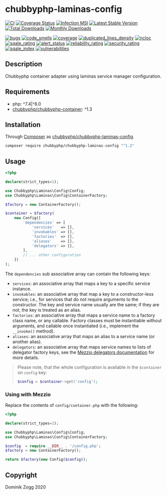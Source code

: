 # chubbyphp-laminas-config

[![CI](https://github.com/chubbyphp/chubbyphp-laminas-config/workflows/CI/badge.svg?branch=master)](https://github.com/chubbyphp/chubbyphp-laminas-config/actions?query=workflow%3ACI)
[![Coverage Status](https://coveralls.io/repos/github/chubbyphp/chubbyphp-laminas-config/badge.svg?branch=master)](https://coveralls.io/github/chubbyphp/chubbyphp-laminas-config?branch=master)
[![Infection MSI](https://badge.stryker-mutator.io/github.com/chubbyphp/chubbyphp-laminas-config/master)](https://dashboard.stryker-mutator.io/reports/github.com/chubbyphp/chubbyphp-laminas-config/master)
[![Latest Stable Version](https://poser.pugx.org/chubbyphp/chubbyphp-laminas-config/v/stable.png)](https://packagist.org/packages/chubbyphp/chubbyphp-laminas-config)
[![Total Downloads](https://poser.pugx.org/chubbyphp/chubbyphp-laminas-config/downloads.png)](https://packagist.org/packages/chubbyphp/chubbyphp-laminas-config)
[![Monthly Downloads](https://poser.pugx.org/chubbyphp/chubbyphp-laminas-config/d/monthly)](https://packagist.org/packages/chubbyphp/chubbyphp-laminas-config)

[![bugs](https://sonarcloud.io/api/project_badges/measure?project=chubbyphp_chubbyphp-laminas-config&metric=bugs)](https://sonarcloud.io/dashboard?id=chubbyphp_chubbyphp-laminas-config)
[![code_smells](https://sonarcloud.io/api/project_badges/measure?project=chubbyphp_chubbyphp-laminas-config&metric=code_smells)](https://sonarcloud.io/dashboard?id=chubbyphp_chubbyphp-laminas-config)
[![coverage](https://sonarcloud.io/api/project_badges/measure?project=chubbyphp_chubbyphp-laminas-config&metric=coverage)](https://sonarcloud.io/dashboard?id=chubbyphp_chubbyphp-laminas-config)
[![duplicated_lines_density](https://sonarcloud.io/api/project_badges/measure?project=chubbyphp_chubbyphp-laminas-config&metric=duplicated_lines_density)](https://sonarcloud.io/dashboard?id=chubbyphp_chubbyphp-laminas-config)
[![ncloc](https://sonarcloud.io/api/project_badges/measure?project=chubbyphp_chubbyphp-laminas-config&metric=ncloc)](https://sonarcloud.io/dashboard?id=chubbyphp_chubbyphp-laminas-config)
[![sqale_rating](https://sonarcloud.io/api/project_badges/measure?project=chubbyphp_chubbyphp-laminas-config&metric=sqale_rating)](https://sonarcloud.io/dashboard?id=chubbyphp_chubbyphp-laminas-config)
[![alert_status](https://sonarcloud.io/api/project_badges/measure?project=chubbyphp_chubbyphp-laminas-config&metric=alert_status)](https://sonarcloud.io/dashboard?id=chubbyphp_chubbyphp-laminas-config)
[![reliability_rating](https://sonarcloud.io/api/project_badges/measure?project=chubbyphp_chubbyphp-laminas-config&metric=reliability_rating)](https://sonarcloud.io/dashboard?id=chubbyphp_chubbyphp-laminas-config)
[![security_rating](https://sonarcloud.io/api/project_badges/measure?project=chubbyphp_chubbyphp-laminas-config&metric=security_rating)](https://sonarcloud.io/dashboard?id=chubbyphp_chubbyphp-laminas-config)
[![sqale_index](https://sonarcloud.io/api/project_badges/measure?project=chubbyphp_chubbyphp-laminas-config&metric=sqale_index)](https://sonarcloud.io/dashboard?id=chubbyphp_chubbyphp-laminas-config)
[![vulnerabilities](https://sonarcloud.io/api/project_badges/measure?project=chubbyphp_chubbyphp-laminas-config&metric=vulnerabilities)](https://sonarcloud.io/dashboard?id=chubbyphp_chubbyphp-laminas-config)

## Description

Chubbyphp container adapter using laminas service manager configuration.

## Requirements

 * php: ^7.4|^8.0
 * [chubbyphp/chubbyphp-container][2]: ^1.3

## Installation

Through [Composer](http://getcomposer.org) as [chubbyphp/chubbyphp-laminas-config][1].

```sh
composer require chubbyphp/chubbyphp-laminas-config "^1.2"
```

## Usage

```php
<?php

declare(strict_types=1);

use Chubbyphp\Laminas\Config\Config;
use Chubbyphp\Laminas\Config\ContainerFactory;

$factory = new ContainerFactory();

$container = $factory(
    new Config([
        'dependencies' => [
            'services'   => [],
            'invokables' => [],
            'factories'  => [],
            'aliases'    => [],
            'delegators' => [],
        ],
        // ... other configuration
    ])
);
```

The `dependencies` sub associative array can contain the following keys:

- `services`: an associative array that maps a key to a specific service instance.
- `invokables`: an associative array that map a key to a constructor-less
  service; i.e., for services that do not require arguments to the constructor.
  The key and service name usually are the same; if they are not, the key is
  treated as an alias.
- `factories`: an associative array that maps a service name to a factory class
  name, or any callable. Factory classes must be instantiable without arguments,
  and callable once instantiated (i.e., implement the `__invoke()` method).
- `aliases`: an associative array that maps an alias to a service name (or
  another alias).
- `delegators`: an associative array that maps service names to lists of
  delegator factory keys, see the
  [Mezzio delegators documentation](https://docs.laminas.dev/laminas-servicemanager/delegators/)
  for more details.

> Please note, that the whole configuration is available in the `$container`
> on `config` key:
>
> ```php
> $config = $container->get('config');
> ```

### Using with Mezzio

Replace the contents of `config/container.php` with the following:

```php
<?php

declare(strict_types=1);

use Chubbyphp\Laminas\Config\Config;
use Chubbyphp\Laminas\Config\ContainerFactory;

$config  = require __DIR__ . '/config.php';
$factory = new ContainerFactory();

return $factory(new Config($config));
```

## Copyright

Dominik Zogg 2020

[1]: https://packagist.org/packages/chubbyphp/chubbyphp-laminas-config
[2]: https://packagist.org/packages/chubbyphp/chubbyphp-container
